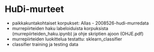 # HuDi-murteet

- paikkakuntakohtaiset korpukset: Allas - 2008526-hudi-murredata
- murrepiirteiden haku labeloiduista korpuksista (murrepiirteiden_haku.ipynb) ja ohje skriptien ajoon (OHJE.pdf)
- murrepiirteiden luokittelua testattu: sklearn_classifier
- classifier training ja testing data 

